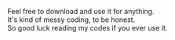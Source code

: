 Feel free to download and use it for anything. \
It's kind of messy coding, to be honest. \
So good luck reading my codes if you ever use it.
